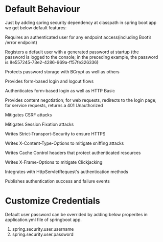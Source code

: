 # Default Behaviour

Just by adding spring security dependency at classpath in spring boot app we get below default features:

Requires an authenticated user for any endpoint access(including Boot’s /error endpoint)​

Registers a default user with a generated password at startup (the password is logged to the console; in the preceding example, the password is 8e557245-73e2-4286-969a-ff57fe326336)​

Protects password storage with BCrypt as well as others​

Provides form-based login and logout flows​

Authenticates form-based login as well as HTTP Basic​

Provides content negotiation; for web requests, redirects to the login page; for service requests, returns a 401 Unauthorized​

Mitigates CSRF attacks​

Mitigates Session Fixation attacks​

Writes Strict-Transport-Security to ensure HTTPS​

Writes X-Content-Type-Options to mitigate sniffing attacks​

Writes Cache Control headers that protect authenticated resources​

Writes X-Frame-Options to mitigate Clickjacking​

Integrates with HttpServletRequest's authentication methods​

Publishes authentication success and failure events

# Customize Credentials 

Default user password can be overrided by adding below properites in application.yml file of springboot app.

 1. spring.security.user.username​
 2. spring.security.user.password


